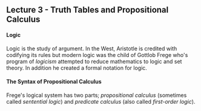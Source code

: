 ## Lecture 3 - Truth Tables and Propositional Calculus

#### Logic

Logic is the study of argument. In the West, Aristotle is credited with codifying its rules but modern logic was the child of Gottlob Frege who's program of *logicism* attempted to reduce mathematics to logic and set theory. In addition he created a formal notation for logic.

#### The Syntax of Propositional Calculus

Frege's logical system has two parts; *propositional calculus* (sometimes called *sentential logic*) and *predicate calculus* (also called *first-order logic*).